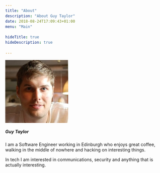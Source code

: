 ```yaml
---
title: "About"
description: "About Guy Taylor"
date: 2018-08-24T17:09:43+01:00
menu: "Main"

hideTitle: true
hideDescription: true

---
```


<style type="text/css">
    #head-shot-container {
        width: 200px;
        height: 200px;
    }
    #head-shot-container img {
        transition: opacity 1s ease;
    }
    #head-shot {
        opacity: 1;
        z-index: 0;
    }
    #head-shot-hover {
        opacity: 0;
        z-index: 1;
        position: relative;
        top: -200px;
    }
    #head-shot-container:hover #head-shot {
        opacity: 0;
    }
    #head-shot-container:hover #head-shot-hover {
        opacity: 1;
    }
</style>

<div class="media">
    <div id="head-shot-container" class="align-self-start mr-3">
        <img class="rounded-circle" src="head-shot.jpg" alt="Head shot of Guy" id="head-shot">
        <img class="rounded-circle" src="head-shot-hover.png" alt="Cartoon image of Guy" id="head-shot-hover">
    </div>
    <div class="media-body">
        <h5 class="mt-0">Guy Taylor</h5>
        <p>I am a Software Engineer working in Edinburgh who enjoys great coffee, walking in the middle of nowhere and hacking on interesting things.</p>
        <p>In tech I am interested in communications, security and anything that is actually interesting.</p>
    </div>
</div>
